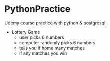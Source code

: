 # PythonPractice

Udemy course practice with python & postgresql

+ Lottery Game 
	- user picks 6 numbers 
	- computer randomly picks 6 numbers
	- tells you if home many matches
	- if any matches you win